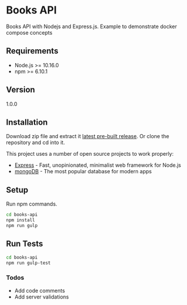# Books API

Books API with Nodejs and Express.js. Example to demonstrate docker compose concepts

## Requirements

  - Node.js >= 10.16.0
  - npm >= 6.10.1

## Version

1.0.0

## Installation

Download zip file and extract it [latest pre-built release](https://github.com/reysmerwvr/books-api). Or clone the repository and cd into it.

This project uses a number of open source projects to work properly:

* [Express] - Fast, unopinionated, minimalist web framework for Node.js
* [mongoDB] - The most popular database for modern apps

## Setup

Run npm commands.

```bash
cd books-api
npm install
npm run gulp
```

## Run Tests

```bash
cd books-api
npm run gulp-test
```

### Todos
  - Add code comments
  - Add server validations

[//]: # (These are reference links used in the body of this note and get stripped out when the markdown processor does 
its job. There is no need to format nicely because it shouldn't be seen. Thanks SO - http://stackoverflow.com/questions/4823468/store-comments-in-markdown-syntax)

   [Express]: <https://expressjs.com/>
   [mongoDB]: <https://www.mongodb.com/>
